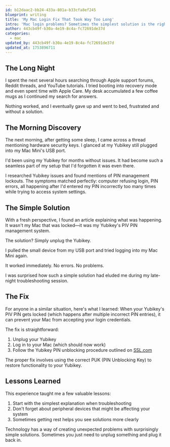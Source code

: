 ```yaml
---
id: b12daac2-bb24-433a-801a-b33cfa8ef245
blueprint: writing
title: 'My Mac Login Fix That Took Way Too Long'
intro: 'Mac login problems? Sometimes the simplest solution is the right one. A tale of overthinking a Yubikey PIN lockout and the easy fix I missed.'
author: 443cb49f-b30a-4e19-8c4a-fc72691de37d
categories:
  - mac
updated_by: 443cb49f-b30a-4e19-8c4a-fc72691de37d
updated_at: 1753896711
---
```

## The Long Night

I spent the next several hours searching through Apple support forums, Reddit threads, and YouTube tutorials. I tried booting into recovery mode and even spent time with Apple Care. My desk accumulated a few coffee mugs as I continued my search for answers.

Nothing worked, and I eventually gave up and went to bed, frustrated and without a solution.

## The Morning Discovery

The next morning, after getting some sleep, I came across a thread mentioning hardware security keys. I glanced at my Yubikey still plugged into my Mac Mini's USB port.

I'd been using my Yubikey for months without issues. It had become such a seamless part of my setup that I'd forgotten it was even there.

I researched Yubikey issues and found mentions of PIN management lockouts. The symptoms matched perfectly: computer refusing login, PIN errors, all happening after I'd entered my PIN incorrectly too many times while trying to access system settings.

## The Simple Solution

With a fresh perspective, I found an article explaining what was happening. It wasn't my Mac that was locked—it was my Yubikey's PIV PIN management system.

The solution? Simply unplug the Yubikey.

I pulled the small device from my USB port and tried logging into my Mac Mini again.

It worked immediately. No errors. No problems.

I was surprised how such a simple solution had eluded me during my late-night troubleshooting session.

## The Fix

For anyone in a similar situation, here's what I learned: When your Yubikey's PIV PIN gets locked (which happens after multiple incorrect PIN entries), it can prevent your Mac from accepting your login credentials.

The fix is straightforward:

1. Unplug your Yubikey
2. Log in to your Mac (which should now work)
3. Follow the Yubikey PIN unblocking procedure outlined on [SSL.com](https://www.ssl.com/how-to/unblock-yubikey-pin/)

The proper fix involves using the correct PUK (PIN Unblocking Key) to restore functionality to your Yubikey.

## Lessons Learned

This experience taught me a few valuable lessons:

1. Start with the simplest explanation when troubleshooting
2. Don't forget about peripheral devices that might be affecting your system
3. Sometimes getting rest helps you see solutions more clearly

Technology has a way of creating unexpected problems with surprisingly simple solutions. Sometimes you just need to unplug something and plug it back in.